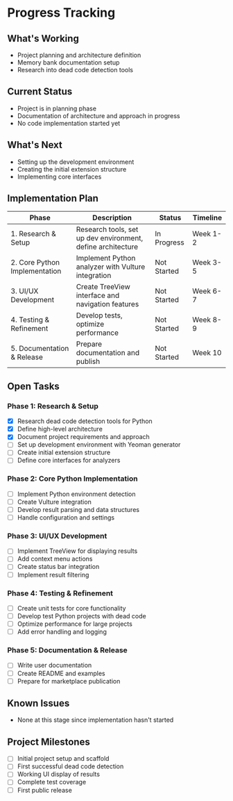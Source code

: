 # Progress Tracking

## What's Working
- Project planning and architecture definition
- Memory bank documentation setup
- Research into dead code detection tools

## Current Status
- Project is in planning phase
- Documentation of architecture and approach in progress
- No code implementation started yet

## What's Next
- Setting up the development environment
- Creating the initial extension structure
- Implementing core interfaces

## Implementation Plan

| Phase                         | Description                                                 | Status      | Timeline |
| ----------------------------- | ----------------------------------------------------------- | ----------- | -------- |
| 1. Research & Setup           | Research tools, set up dev environment, define architecture | In Progress | Week 1-2 |
| 2. Core Python Implementation | Implement Python analyzer with Vulture integration          | Not Started | Week 3-5 |
| 3. UI/UX Development          | Create TreeView interface and navigation features           | Not Started | Week 6-7 |
| 4. Testing & Refinement       | Develop tests, optimize performance                         | Not Started | Week 8-9 |
| 5. Documentation & Release    | Prepare documentation and publish                           | Not Started | Week 10  |

## Open Tasks

### Phase 1: Research & Setup
- [x] Research dead code detection tools for Python
- [x] Define high-level architecture
- [x] Document project requirements and approach
- [ ] Set up development environment with Yeoman generator
- [ ] Create initial extension structure
- [ ] Define core interfaces for analyzers

### Phase 2: Core Python Implementation
- [ ] Implement Python environment detection
- [ ] Create Vulture integration
- [ ] Develop result parsing and data structures
- [ ] Handle configuration and settings

### Phase 3: UI/UX Development
- [ ] Implement TreeView for displaying results
- [ ] Add context menu actions
- [ ] Create status bar integration
- [ ] Implement result filtering

### Phase 4: Testing & Refinement
- [ ] Create unit tests for core functionality
- [ ] Develop test Python projects with dead code
- [ ] Optimize performance for large projects
- [ ] Add error handling and logging

### Phase 5: Documentation & Release
- [ ] Write user documentation
- [ ] Create README and examples
- [ ] Prepare for marketplace publication

## Known Issues
- None at this stage since implementation hasn't started

## Project Milestones
- [ ] Initial project setup and scaffold
- [ ] First successful dead code detection
- [ ] Working UI display of results
- [ ] Complete test coverage
- [ ] First public release 